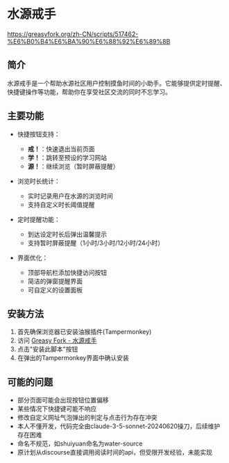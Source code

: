# 水源戒手

https://greasyfork.org/zh-CN/scripts/517462-%E6%B0%B4%E6%BA%90%E6%88%92%E6%89%8B

## 简介

水源戒手是一个帮助水源社区用户控制摸鱼时间的小助手。它能够提供定时提醒、快捷键操作等功能，帮助你在享受社区交流的同时不忘学习。


## 主要功能
* 快捷按钮支持：
    - **戒！**：快速退出当前页面
    - **学！**：跳转至预设的学习网站
    - **源！**：继续浏览（暂时屏蔽提醒）
   
* 浏览时长统计：
    - 实时记录用户在水源的浏览时间
    - 支持自定义时长阈值提醒
* 定时提醒功能：
    - 到达设定时长后弹出温馨提示
    - 支持暂时屏蔽提醒（1小时/3小时/12小时/24小时）

* 界面优化：
    - 顶部导航栏添加快捷访问按钮
    - 简洁的弹窗提醒界面
    - 可自定义的设置面板
 
## 安装方法

1. 首先确保浏览器已安装油猴插件(Tampermonkey)
2. 访问 [Greasy Fork - 水源戒手](https://greasyfork.org/zh-CN/scripts/517462-%E6%B0%B4%E6%BA%90%E6%88%92%E6%89%8B)
3. 点击"安装此脚本"按钮
4. 在弹出的Tampermonkey界面中确认安装

## 可能的问题
* 部分页面可能会出现按钮位置偏移
* 某些情况下快捷键可能不响应
* 修改自定义网址气泡弹出的判定与点击行为存在冲突
* 本人不懂开发，代码完全由claude-3-5-sonnet-20240620操刀，后续维护存在困难
* 命名不规范，如shuiyuan命名为water-source
* 原计划从discourse直接调用阅读时间的api，但受限开发经验，未能实现